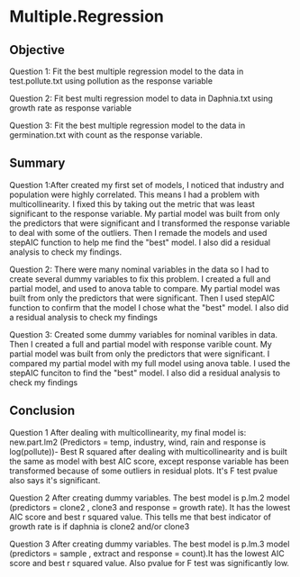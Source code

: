 # Multiple.Regression

## Objective
Question 1: Fit the best multiple regression model to the data in test.pollute.txt using pollution as the response variable

Question 2: Fit best multi regression model to data in Daphnia.txt using growth rate as response variable

Question 3: Fit the best multiple regression model to the data in germination.txt with count as the response variable.

## Summary
Question 1:After created my first set of models, I noticed that industry and population were highly correlated. This means I had a problem with multicollinearity. I fixed this by taking out the metric that was least significant to the response variable. My partial model was built from only the predictors that were significant and I transformed the response variable to deal with some of the outliers. Then I remade the models and used stepAIC function to help me find the "best" model. I also did a residual analysis to check my findings. 

Question 2: There were many nominal variables in the data so I had to create several dummy variables to fix this problem. I created a full and partial model, and used to anova table to compare. My partial model was built from only the predictors that were significant. Then I used stepAIC function to confirm that the model I chose what the "best" model. I also did a residual analysis to check my findings

Question 3: Created some dummy variables for nominal varibles in data. Then I created a full and partial model with response varible count. My partial model was built from only the predictors that were significant. I compared my partial model with my full model using anova table. I used the stepAIC funciton to find the "best" model. I also did a residual analysis to check my findings

## Conclusion
Question 1
After dealing with multicollinearity, my final model is: new.part.lm2 (Predictors = temp, industry, wind, rain and response is log(pollute))- Best R squared after dealing with multicollinearity and is built the same as model with best AIC score, except response variable has been transformed because of some outliers in residual plots. It's F test pvalue also says it's significant. 

Question 2
After creating dummy variables. The best model is p.lm.2 model (predictors = clone2 , clone3 and response = growth rate). It has the lowest AIC score and best r squared value. This tells me that best indicator of growth rate is if daphnia is clone2 and/or clone3

Question 3
After creating dummy variables. The best model is p.lm.3 model (predictors = sample , extract and response = count).It has the lowest AIC score and best r squared value. Also pvalue for F test was significantly low. 
